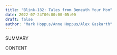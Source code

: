 ```yaml
---
title: "Blink-182: Tales from Beneath Your Mom"
date: 2022-07-24T00:00:00-05:00
draft: false
author: "Mark Hoppus/Anne Hoppus/Alex Gaskarth"
---
```


SUMMARY

<!--more-->

CONTENT